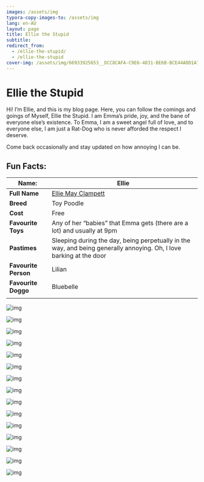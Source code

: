 ```yaml
---
images: /assets/img
typora-copy-images-to: /assets/img
lang: en-AU
layout: page
title: Ellie the Stupid
subtitle: 
redirect_from:
  - /ellie-the-stupid/
  - /ellie-the-stupid
cover-img: /assets/img/66933925653__DCC8CAFA-C9E6-4831-BE6B-BCE44A0D1A75.jpeg
---
```


# Ellie the Stupid

Hi! I’m Ellie, and this is my blog page. Here, you can follow the comings and goings of Myself, Ellie the Stupid. I am Emma’s pride, joy, and the bane of everyone else’s existence. To Emma, I am a sweet angel full of love, and to everyone else, I am just a Rat-Dog who is never afforded the respect I deserve.

Come back occasionally and stay updated on how annoying I can be.

## Fun Facts:

| **Name:**            | Ellie                                                        |
| -------------------- | ------------------------------------------------------------ |
| **Full Name**        | [Ellie May Clampett](https://beverlyhillbillies.fandom.com/wiki/Elly_May_Clampett) |
| **Breed**            | Toy Poodle                                                   |
| **Cost**             | Free                                                         |
| **Favourite Toys**   | Any of her “babies” that Emma gets (there are a lot) and usually at 9pm |
| **Pastimes**         | Sleeping during the day, being perpetually in the way, and being generally annoying. Oh, I love barking at the door |
| **Favourite Person** | Lilian                                                       |
| **Favourite Doggo**  | Bluebelle                                                    |
|                      |                                                              |

![img](assets/img/IMG_0297.jpeg)

![img](/assets/img/Ellie_munged_up-2-scaled.jpg)

![img](assets/img/66933925653__DCC8CAFA-C9E6-4831-BE6B-BCE44A0D1A75.jpeg)

![img](/assets/img/IMG_0228.jpeg)

![img](assets/img/IMG_0229.jpeg)

![img](/assets/img/IMG_0230.jpeg)

![img](/assets/img/IMG_0295.jpeg)

![img](/assets/img/IMG_0298.jpeg)

![img](/assets/img/IMG_4646.png)

![img](/assets/img/IMG_4666.jpeg)

![img](/assets/img/IMG_4695.jpeg)

![img](/assets/img/IMG_4766.jpeg)

![img](/assets/img/279887589_10228300377245197_8699062143568311520_n.jpg)

![img](/assets/img/279894440_10228300378485228_804238413444864792_n.jpg)

![img](/assets/img/IMG_4986-1-1024x768.jpg)